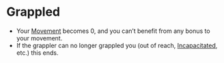 # Grappled

- Your [Movement](Game%20Structure/Movement.md) becomes 0, and you can’t benefit from any bonus to your movement.
- If the grappler can no longer grappled you (out of reach, [Incapacitated](Conditions/Incapacitated.md), etc.) this ends.